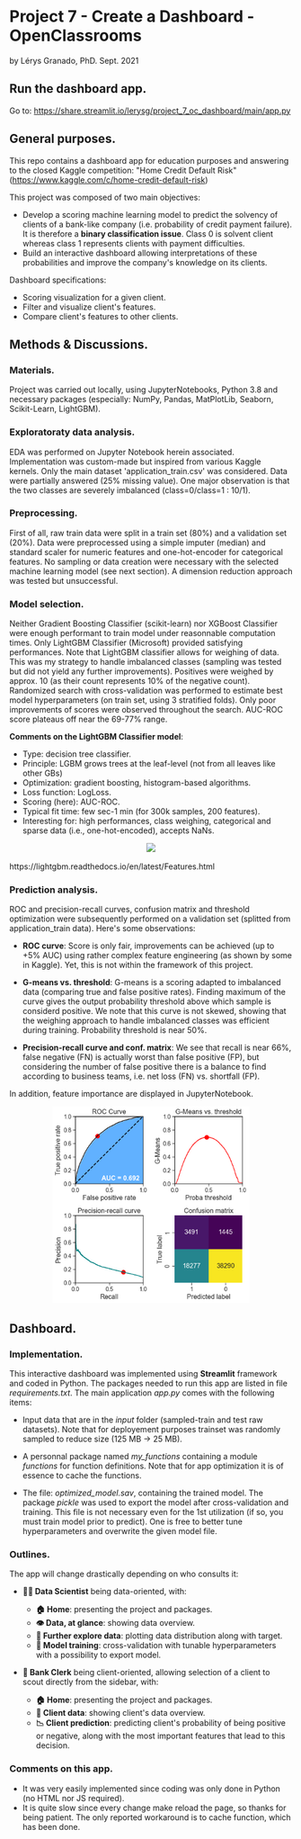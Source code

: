 # Project 7 - Create a Dashboard - OpenClassrooms
by Lérys Granado, PhD. Sept. 2021

## Run the dashboard app.
Go to: https://share.streamlit.io/lerysg/project_7_oc_dashboard/main/app.py

## General purposes.
This repo contains a dashboard app for education purposes and answering to the closed Kaggle competition:
"Home Credit Default Risk" (https://www.kaggle.com/c/home-credit-default-risk)

This project was composed of two main objectives:
- Develop a scoring machine learning model to predict the solvency of clients of a bank-like company (i.e. probability of credit payment failure).
It is therefore a **binary classification issue**. Class 0 is solvent client whereas class 1 represents clients with payment difficulties.
- Build an interactive dashboard allowing interpretations of these probabilities and improve the company's knowledge on its clients.

Dashboard specifications: 
- Scoring visualization  for a given client.
- Filter and visualize client's features.
- Compare client's features to other clients.

## Methods & Discussions.
### Materials.
Project was carried out locally, using JupyterNotebooks, Python 3.8 and necessary packages (especially: NumPy, Pandas, MatPlotLib, Seaborn, Scikit-Learn, LightGBM).

### Exploratoraty data analysis.
EDA was performed on Jupyter Notebook herein associated.  Implementation was custom-made but inspired from various Kaggle kernels. Only the main dataset 'application_train.csv' was considered. Data were partially answered (25% missing value). One major observation is that the two classes are severely imbalanced (class=0/class=1 : 10/1). 

### Preprocessing.
First of all, raw train data were split in a train set (80%) and a validation set (20%). Data were preprocessed using a simple imputer (median) and standard scaler for numeric features and one-hot-encoder for categorical features. No sampling or data creation were necessary with the selected machine learning model (see next section). A dimension reduction approach was tested but unsuccessful. 

### Model selection.
Neither Gradient Boosting Classifier (scikit-learn) nor XGBoost Classifier were enough performant to train model under reasonnable computation times. Only LightGBM Classifier (Microsoft) provided satisfying performances. Note that LightGBM classifier allows for weighing of data. This was my strategy to handle imbalanced classes (sampling was tested but did not yield any further improvements). Positives were weighed by approx. 10 (as their count represents 10% of the negative count). Randomized search with cross-validation was performed to estimate best model hyperparameters (on train set, using 3 stratified folds). Only poor improvements of scores were observed throughout the search. AUC-ROC score plateaus off near the 69-77% range. 

**Comments on the LightGBM Classifier model**:
- Type: decision tree classifier.
- Principle: LGBM grows trees at the leaf-level (not from all leaves like other GBs)
- Optimization: gradient boosting, histogram-based algorithms.
- Loss function: LogLoss.
- Scoring (here): AUC-ROC.
- Typical fit time: few sec-1 min (for 300k samples, 200 features).
- Interesting for: high performances, class weighing, categorical and sparse data (i.e., one-hot-encoded), accepts NaNs.

<p align="center">
  <img width="350" src="https://lightgbm.readthedocs.io/en/latest/_images/leaf-wise.png?raw=true">
</p>
https://lightgbm.readthedocs.io/en/latest/Features.html

### Prediction analysis.
ROC and precision-recall curves, confusion matrix and threshold optimization were subsequently performed on a validation set (splitted from application_train data).
Here's some observations:

- **ROC curve**: Score is only fair, improvements can be achieved (up to +5% AUC) using rather complex feature engineering (as shown by some in Kaggle). Yet, this is not within the framework of this project. 

- **G-means vs. threshold**: G-means is a scoring adapted to imbalanced data (comparing true and false positive rates). Finding maximum of the curve gives the output probability threshold above which sample is considerd positive. We note that this curve is not skewed, showing that the weighing approach to handle imbalanced classes was efficient during training. Probability threshold is near 50%.

- **Precision-recall curve and conf. matrix**: We see that recall is near 66%, false negative (FN) is actually worst than false positive (FP), but considering the number of false positive there is a balance to find according to business teams, i.e. net loss (FN) vs. shortfall (FP). 

In addition, feature importance are displayed in JupyterNotebook. 

<p align="center">
  <img width="350" height="350" src="https://github.com/LerysG/Project_7_OC_dashboard/blob/main/output.png?raw=true">
</p>

## Dashboard.
### Implementation.
This interactive dashboard was implemented using **Streamlit** framework and coded in Python. The packages needed to run this app are listed in file *requirements.txt*. The main application *app.py* comes with the following items:

- Input data that are in the *input* folder (sampled-train and test raw datasets). Note that for deployement purposes trainset was randomly sampled to reduce size (125 MB -> 25 MB). 

- A personnal package named *my_functions* containing a module *functions* for function definitions. Note that for app optimization it is of essence to cache the functions. 

- The file: *optimized_model.sav*, containing the trained model. The package *pickle* was used to export the model after cross-validation and training. This file is not necessary even for the 1st utilization (if so, you must train model prior to predict).  One is free to better tune hyperparameters and overwrite the given model file.

### Outlines.
The app will change drastically depending on who consults it:
- **👨‍⚕️ Data Scientist** being data-oriented, with:
  - **🏠 Home**: presenting the project and packages.
  - **👁️ Data, at glance**: showing data overview.
  - **🔎 Further explore data**: plotting data distribution along with target.
  - **💪 Model training**: cross-validation with tunable hyperparameters with a possibility to export model.

- **🤵 Bank Clerk** being client-oriented, allowing selection of a client to scout directly from the sidebar, with:
  - **🏠 Home**: presenting the project and packages.
  - **🔎 Client data**: showing client's data overview.
  - **📉 Client prediction**: predicting client's probability of being positive or negative, along with the most important features that lead to this decision.

### Comments on this app.
- It was very easily implemented since coding was only done in Python (no HTML nor JS required).
- It is quite slow since every change make reload the page, so thanks for being patient. The only reported workaround is to cache function, which has been done.




